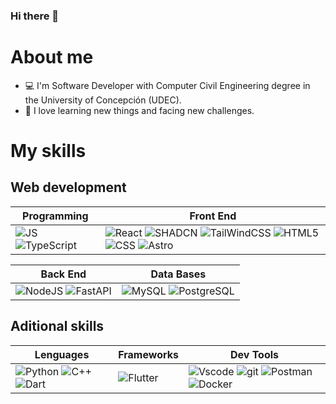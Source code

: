### Hi there 👋

# About me 


- 💻 I'm Software Developer with Computer Civil Engineering degree in the University of Concepción (UDEC).
- 🌱 I love learning new things and facing new challenges.

# My skills

## Web development

| **Programming** |**Front End** |
|---|---|
|![JS](https://img.shields.io/badge/JavaScript-323330?style=for-the-badge&logo=javascript&logoColor=F7DF1E) ![TypeScript](https://img.shields.io/badge/typescript-%23007ACC.svg?style=for-the-badge&logo=typescript&logoColor=white) | ![React](https://img.shields.io/badge/React-20232A?style=for-the-badge&logo=react&logoColor=61DAFB) ![SHADCN](https://img.shields.io/badge/shadcn%2Fui-000?logo=shadcnui&logoColor=fff&style=for-the-badge) ![TailWindCSS](https://img.shields.io/badge/Tailwind_CSS-38B2AC?style=for-the-badge&logo=tailwind-css&logoColor=white) ![HTML5](https://img.shields.io/badge/HTML5-E34F26?style=for-the-badge&logo=html5&logoColor=white) ![CSS](https://img.shields.io/badge/CSS3-1572B6?style=for-the-badge&logo=css3&logoColor=white)  ![Astro](https://img.shields.io/badge/Astro-20232A?style=for-the-badge&logo=Astro&logoColor=BC52EE) 
 


| **Back End** | **Data Bases** |
|---|---|
|![NodeJS](https://img.shields.io/badge/Node.js-339933?style=for-the-badge&logo=nodedotjs&logoColor=white) ![FastAPI](https://camo.githubusercontent.com/c58080e34df4ca8168f9b3f5f0dc4e1859b73186743b7df24fca2b19e78c0868/68747470733a2f2f696d672e736869656c64732e696f2f62616467652f666173746170692d2532333030393638382e7376673f7374796c653d666f722d7468652d6261646765266c6f676f3d66617374617069266c6f676f436f6c6f723d7768697465) |![MySQL](https://img.shields.io/badge/MySQL-005C84?style=for-the-badge&logo=mysql&logoColor=white) ![PostgreSQL](https://img.shields.io/badge/PostgreSQL-316192?style=for-the-badge&logo=postgresql&logoColor=white) 

## Aditional skills

| **Lenguages** | **Frameworks** | **Dev Tools** |
|---|---|---|
|![Python](https://camo.githubusercontent.com/c12ad1005cfe203bc1369ceb00b4b6f933251fdcaf3335d6e1a5d22583e9cdb6/68747470733a2f2f696d672e736869656c64732e696f2f62616467652f707974686f6e2d2532333134333534432e7376673f7374796c653d666f722d7468652d6261646765266c6f676f3d707974686f6e266c6f676f436f6c6f723d7768697465) ![C++](https://img.shields.io/badge/C++-00599C?style=for-the-badge&logo=C%2B%2B&logoColor=white) ![Dart](https://img.shields.io/badge/Dart-0175C2?style=for-the-badge&logo=dart&logoColor=white) | ![Flutter](https://img.shields.io/badge/Flutter-02569B?style=for-the-badge&logo=flutter&logoColor=white) | ![Vscode](https://img.shields.io/badge/VSCode-0078D4?style=for-the-badge&logo=visual%20studio%20code&logoColor=white) ![git](	https://img.shields.io/badge/GIT-E44C30?style=for-the-badge&logo=git&logoColor=white) ![Postman](https://img.shields.io/badge/Postman-FF6C37?style=for-the-badge&logo=postman&logoColor=white) ![Docker](https://img.shields.io/badge/docker-%230db7ed.svg?style=for-the-badge&logo=docker&logoColor=white)
